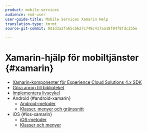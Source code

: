 ```yaml
---
product: mobile-services
audience: end-user
user-guide-title: Mobile Services Xamarin Help
translation-type: tm+mt
source-git-commit: 9d1d3a2fa65c6627c748c417aa18f04f8fdc255e

---
```



# Xamarin-hjälp för mobiltjänster {#xamarin}

+ [Xamarin-komponenter för Experience Cloud Solutions 4.x SDK](get-started.md)
+ [Göra anrop till biblioteket](library-calls.md)
+ [Implementera livscykel](lifecycle.md)
+ Android {#android-xamarin}
   + [Android-metoder](c-android/methods-android.md)
   + [Klasser, menyer och gränssnitt](c-android/c-classes-enums-interfaces.md)
+ iOS {#ios-xamarin}
   + [iOS-metoder](c-ios/methods-ios.md)
   + [Klasser och menyer](c-ios/c-classes-enums-constants.md)
